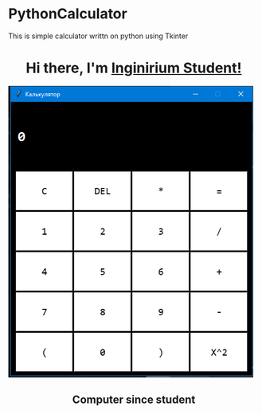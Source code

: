 # PythonCalculator
This is simple calculator writtn on python using Tkinter

<h1 align= "center">Hi there, I'm <a href="https://inginirium.ru/">Inginirium Student!</a> </h1>

<img widht=50%, height=50%, src="2023-02-25_16-25-03.png"/>
<h2 align="center">Computer since student</h2>

